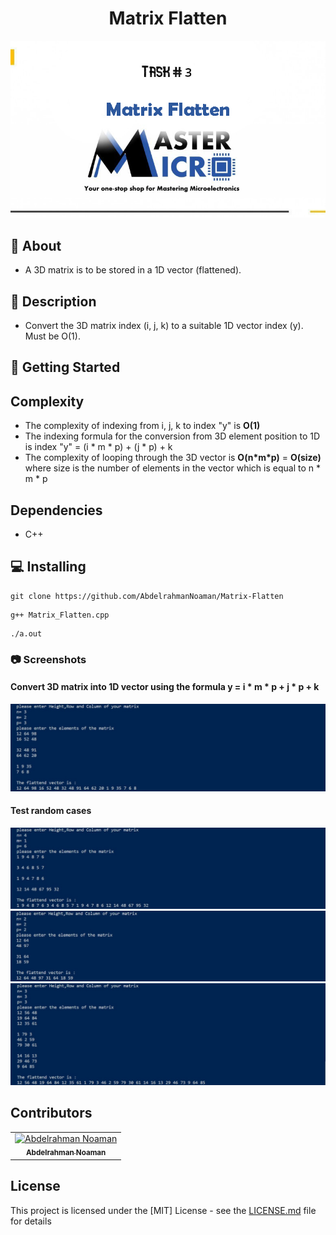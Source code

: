 <div align="center">

# Matrix Flatten

 <img src="Screenshots/task3.jpg">
 
</div>

## 📙 About
* A 3D matrix is to be stored in a 1D vector (flattened).
## 📝 Description
* Convert the 3D matrix index (i, j, k) to a suitable 1D vector index (y). Must be O(1).

## 🏁 Getting Started

## Complexity

- The complexity of indexing from i, j, k to index "y" is **O(1)**
- The indexing formula for the conversion from 3D element position to 1D is index "y" = (i * m * p) + (j * p) + k
- The complexity of looping through the 3D vector is **O(n\*m\*p)** = **O(size)** where size is the number of 
  elements in the vector which is equal to n * m * p

## Dependencies

* C++

## 💻 Installing

```
git clone https://github.com/AbdelrahmanNoaman/Matrix-Flatten
```

```
g++ Matrix_Flatten.cpp
```

```
./a.out
```

### 📷 Screenshots


#### Convert 3D matrix into 1D vector using the formula y = i * m * p + j * p + k
![start](Screenshots/Test1.jpeg)

#### Test random cases
![start](Screenshots/Test2.jpeg)
![start](Screenshots/Test3.jpeg)
![start](Screenshots/Test4.jpeg)


## Contributors

<table>
<tr>
<td align="center">
<a href="https://github.com/AbdelrahmanNoaman" target="_blank">
<img src="https://avatars.githubusercontent.com/u/76150639?v=4" width="150px;" alt="Abdelrahman Noaman"/><br /><sub><b>Abdelrahman Noaman</b></sub></a><br />
</td>
</tr>
 </table>

## License

This project is licensed under the [MIT] License - see the [LICENSE.md](LICENSE) file for details